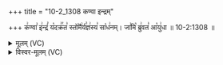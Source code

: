 +++
title = "10-2_1308 कण्वा इन्द्रम्"

+++
क꣢ण्वा꣣ इ꣢न्द्रं꣣ य꣡दक्र꣢꣯त꣣ स्तो꣡मै꣢र्य꣣ज्ञ꣢स्य꣣ सा꣡ध꣢नम्। जा꣣मि꣡ ब्रु꣢वत꣣ आ꣡यु꣢धा ॥ 10-2:1308 ॥

<details><summary>मूलम् (VC)</summary>

क꣢ण्वा꣣ इ꣢न्द्रं꣣ य꣡दक्र꣢꣯त꣣ स्तो꣡मै꣢र्य꣣ज्ञ꣢स्य꣣ सा꣡ध꣢नम् । जा꣣मि꣡ ब्रु꣢व꣣त आ꣡यु꣢धा ॥१३०८॥
</details>

<details><summary>विस्वर-मूलम् (VC)</summary>

कण्वा इन्द्रं यदक्रत स्तोमैर्यज्ञस्य साधनम् । जामि ब्रुवत आयुधा ॥१३०८॥
</details>